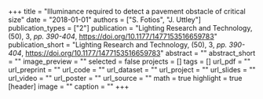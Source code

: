 +++
title = "Illuminance required to detect a pavement obstacle of critical size"
date = "2018-01-01"
authors = ["S. Fotios", "J. Uttley"]
publication_types = ["2"]
publication = "Lighting Research and Technology, (50), 3, _pp. 390-404_, https://doi.org/10.1177/1477153516659783"
publication_short = "Lighting Research and Technology, (50), 3, _pp. 390-404_, https://doi.org/10.1177/1477153516659783"
abstract = ""
abstract_short = ""
image_preview = ""
selected = false
projects = []
tags = []
url_pdf = ""
url_preprint = ""
url_code = ""
url_dataset = ""
url_project = ""
url_slides = ""
url_video = ""
url_poster = ""
url_source = ""
math = true
highlight = true
[header]
image = ""
caption = ""
+++
